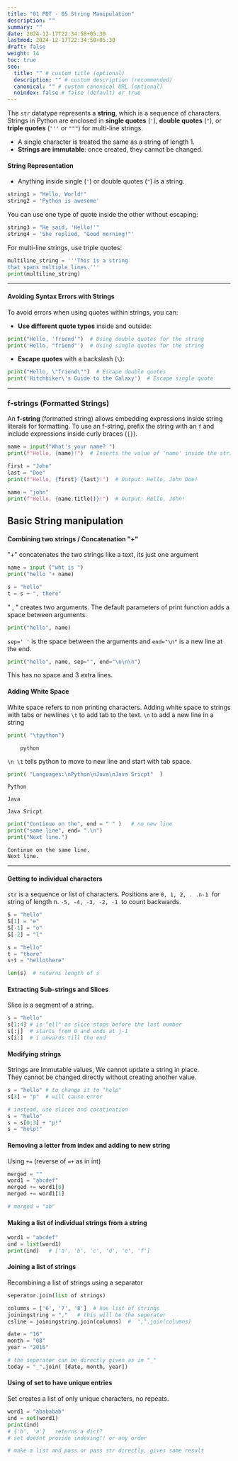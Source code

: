 ```yaml
---
title: "01 PDT - 05 String Manipulation"
description: ""
summary: ""
date: 2024-12-17T22:34:58+05:30
lastmod: 2024-12-17T22:34:58+05:30
draft: false
weight: 14
toc: true
seo:
  title: "" # custom title (optional)
  description: "" # custom description (recommended)
  canonical: "" # custom canonical URL (optional)
  noindex: false # false (default) or true
---
```





The `str` datatype represents a **string**, which is a sequence of characters. Strings in Python are enclosed in **single quotes** (`'`), **double quotes** (`"`), or **triple quotes** (`'''` or `"""`) for multi-line strings.

- A single character is treated the same as a string of length 1.
- **Strings are immutable**: once created, they cannot be changed.

#### **String Representation**
- Anything inside single (`'`) or double quotes (`"`) is a string.
  
```python
string1 = "Hello, World!"
string2 = 'Python is awesome'
```

You can use one type of quote inside the other without escaping:
```python
string3 = "He said, 'Hello!'"
string4 = 'She replied, "Good morning!"'
```

For multi-line strings, use triple quotes:
```python
multiline_string = '''This is a string
that spans multiple lines.'''
print(multiline_string)
```

---

#### **Avoiding Syntax Errors with Strings**

To avoid errors when using quotes within strings, you can:
- **Use different quote types** inside and outside:
  
```python
print("Hello, 'friend'")  # Using double quotes for the string
print('Hello, "friend"')  # Using single quotes for the string
```

- **Escape quotes** with a backslash (`\`):
  
```python
print("Hello, \"friend\"")  # Escape double quotes
print('Hitchhiker\'s Guide to the Galaxy')  # Escape single quote
```

---

### **f-strings (Formatted Strings)**

An **f-string** (formatted string) allows embedding expressions inside string literals for formatting. To use an f-string, prefix the string with an `f` and include expressions inside curly braces (`{}`).

```python
name = input("What's your name? ")
print(f"Hello, {name}!")  # Inserts the value of 'name' inside the string
```

```python
first = "John"
last = "Doe"
print(f"Hello, {first} {last}!")  # Output: Hello, John Doe!
```

```python
name = "john"
print(f"Hello, {name.title()}!")  # Output: Hello, John!
```




## Basic String manipulation

#### Combining two strings / Concatenation "+"

"+" concatenates the two strings like a text, its just one argument
```python CS50
name = input ("wht is ")         
print("hello "+ name)

s = "hello"
t = s + ", there"
```

" , " creates two arguments.
The default parameters of print function adds a space between arguments. 
```python
print("hello", name)
```
`sep=' '` is the space between the arguments and `end="\n"` is a new line at the end. 
```python
print("hello", name, sep="", end="\n\n\n")
```
This has no space and 3 extra lines.


#### Adding White Space

White space refers to non printing characters. Adding white space to strings with tabs or newlines
`\t`  to add tab to the text.
`\n`  to add a new line in a string
```python
print( "\tpython")
```
```
    python
```

`\n \t` tells python to move to new line and start with tab space.
```python
print( "Languages:\nPython\nJava\nJava Sricpt"  )
```
```
Python

Java

Java Sricpt
```


```python
print("Continue on the", end = " " )   # no new line
print("same line", end= ".\n")   
print("Next line.")
```
```
Continue on the same line.
Next line.
```


____

#### Getting to individual characters

`str` is a sequence or list of characters. Positions are `0, 1, 2, . .n-1`  for string of length n.
`-5, -4, -3, -2, -1`  to count backwards.
```python
S = "hello"
S[1] = "e"
S[-1] = "o"
S[-2] = "l"
```

```python
s = "hello"
t = "there"
s+t = "hellothere"

len(s)  # returns length of s
```


#### Extracting Sub-strings and Slices

Slice is a segment of a string.
```python
s = "hello"
s[1:4] # is "ell" as slice stops before the last number
s[:j]  # starts from 0 and ends at j-1
s[i:]  # i onwards till the end
```


#### Modifying strings

Strings are Immutable values, We cannot update a string in place.   
They cannot be changed directly without creating another value. 
```python
s = "hello" # to change it to "help"
s[3] = "p"  # will cause error

# instead, use slices and cocatination
s = "hello"
s = s[0:3] + "p!"
s = "help!"
```


#### Removing a letter from index and adding to new string 

Using `+=`    (reverse of `=+` as in int)
```python
merged = ""
word1 = "abcdef"
merged += word1[0]
merged += word1[1]

# merged = "ab"
```


#### Making a list of individual strings from a string

```python
word1 = "abcdef"
ind = list(word1)
print(ind)   # ['a', 'b', 'c', 'd', 'e', 'f']
```


#### Joining a list of strings

Recombining a list of strings using a separator
```python
seperator.join(list of strings)

columns = ['6', '7', '8']  # has list of strings 
joiningstring = ","   # this will be the seperator
csline = joiningstring.join(columns)  #  ",".join(columns)

date = "16"
month = "08"
year = "2016"

# the seperator can be directly given as in "_"
today = "_".join( [date, month, year])  
```


#### Using of set to have unique entries

Set creates a list of only unique characters, no repeats.
```python
word1 = "abababab"
ind = set(word1)
print(ind)
# {'b', 'a'}   returns a dict?
# set doesnt provide indexing!! or any order 

# make a list and pass or pass str directly, gives same result
```


